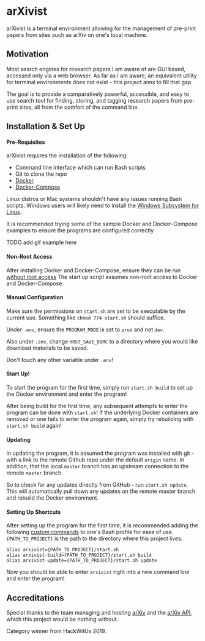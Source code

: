 # arXivist
arXivist is a terminal environment allowing for the management of pre-print papers from sites such as arXiv on one's 
local machine. 

## Motivation
Most search engines for research papers I am aware of are GUI based, accessed only via a web browser. As far as
I am aware, an equivalent utility for terminal environments does not exist - this project aims to fill that gap. 

The goal is to provide a comparatively powerful, accessible, and easy to use search tool for finding, storing, and 
tagging research papers from pre-print sites, all from the comfort of the command line.

## Installation & Set Up
#### Pre-Requisites
arXivist requires the installation of the following: 

- Command line interface which can run Bash scripts
- Git to clone the repo
- [Docker](https://docs.docker.com/get-docker/)
- [Docker-Compose](https://docs.docker.com/compose/install/)

Linux distros or Mac systems shouldn't have any issues running Bash scripts. Windows users will
 likely need to install the [Windows Subsystem for Linux](https://hackernoon.com/how-to-install-bash-on-windows-10-lqb73yj3).

It is recommended trying some of the sample Docker and Docker-Compose examples to ensure the programs are configured correctly

TODO add gif example here

#### Non-Root Access

After installing Docker and Docker-Compose, ensure they can be run [without root access](https://docs.docker.com/engine/install/linux-postinstall/)
The start up script assumes non-root access to Docker and Docker-Compose.

#### Manual Configuration

Make sure the permissions on `start.sh` are set to be executable by the current use. Something like 
`chmod 774 start.sh` should suffice.

Under `.env`, ensure the `PROGRAM_MODE` is set to `prod` and not `dev`.  

Also under `.env`, change `HOST_SAVE_DIRC` to a directory where you would like download materials to be saved. 
 
Don't touch any other variable under `.env`! 
 
#### Start Up!

To start the program for the first time, simply run `start.sh build` to set up the Docker environment and enter the 
program! 

After being build for the first time, any subsequent attempts to enter the program can be done with `start.sh`! If the 
underlying Docker containers are removed or one fails to enter the program again, simply try rebuilding with 
`start.sh build` again!

#### Updating

In updating the program, it is assumed the program was installed with git - with a link to the remote Github repo under
the default `origin` name. In addition, that the local `master` branch has an upstream connection to the remote `master`
branch.

So to check for any updates directly from GitHub - run `start.sh update`. This will automatically pull down any updates 
on the remote master branch and rebuild the Docker environment.

#### Setting Up Shortcuts

After setting up the program for the first time, it is recommended adding the following [custom commands](https://dev.to/mollynem/4-simple-steps-for-custom-bash-commands-4c58) 
to one's Bash profile for ease of use. `{PATH_TO_PROJECT}` is the path to the directory where this project lives. 

```
alias arxivist={PATH_TO_PROJECT}/start.sh
alias arxivist-build={PATH_TO_PROJECT}/start.sh build
alias arxivist-update={PATH_TO_PROJECT}/start.sh update
```

Now you should be able to enter `arxivist` right into a new command line and enter the program!
 
## Accreditations
Special thanks to the team managing and hosting [arXiv](arxiv.org) and the [arXiv API](https://arxiv.org/help/api/index), 
which this project would be nothing without.

Category winner from HackWitUs 2019.
